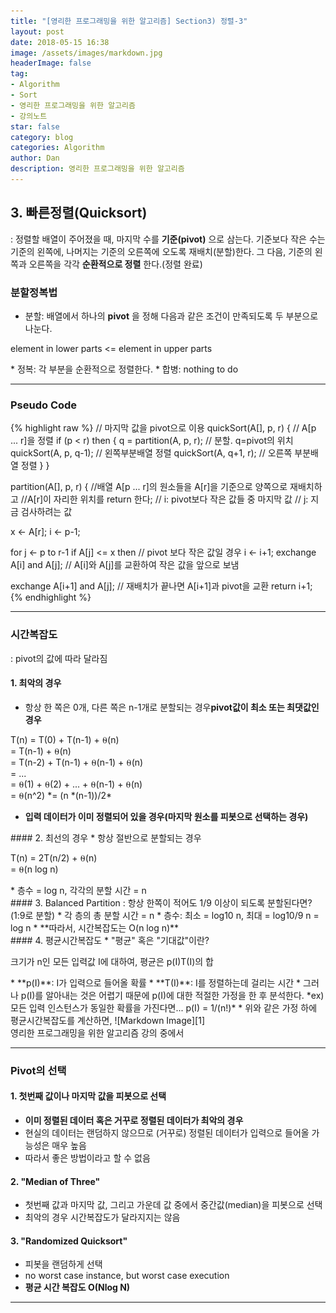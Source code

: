 ```yaml
---
title: "[영리한 프로그래밍을 위한 알고리즘] Section3) 정렬-3"
layout: post
date: 2018-05-15 16:38
image: /assets/images/markdown.jpg
headerImage: false
tag:
- Algorithm
- Sort
- 영리한 프로그래밍을 위한 알고리즘
- 강의노트
star: false
category: blog
categories: Algorithm
author: Dan
description: 영리한 프로그래밍을 위한 알고리즘
---
```


## 3. 빠른정렬(Quicksort)
: 정렬할 배열이 주어졌을 때, 마지막 수를 **기준(pivot)** 으로 삼는다. <span class="evidence-skyblue">기준보다 작은 수는 기준의 왼쪽에, 나머지는 기준의 오른쪽에 오도록 재배치(분할)</span>한다. 그 다음, 기준의 왼쪽과 오른쪽을 각각 **순환적으로 정렬** 한다.(정렬 완료)

### 분할정복법
* 분할: 배열에서 하나의 **pivot** 을 정해 다음과 같은 조건이 만족되도록 두 부분으로 나눈다.
<p><span class="evidence-skyblue">element in lower parts <= element in upper parts</span></p>
* 정복: 각 부분을 순환적으로 정렬한다.
* 합병: nothing to do

---
### Pseudo Code
{% highlight raw %}
// 마지막 값을 pivot으로 이용
quickSort(A[], p, r) { // A[p ... r]을 정렬
  if (p < r) then {
    q = partition(A, p, r); // 분할. q=pivot의 위치
    quickSort(A, p, q-1); // 왼쪽부분배열 정렬
    quickSort(A, q+1, r); // 오른쪽 부분배열 정렬
  }
}

partition(A[], p, r) {
  //배열 A[p ... r]의 원소들을 A[r]을 기준으로 양쪽으로 재배치하고
  //A[r]이 자리한 위치를 return 한다;
  // i: pivot보다 작은 값들 중 마지막 값
  // j: 지금 검사하려는  값

  x ← A[r];
  i ← p-1;

  for j ← p to r-1
    if A[j] <= x then // pivot 보다 작은 값일 경우
      i ← i+1;
      exchange A[i] and A[j]; // A[i]와 A[j]를 교환하여 작은 값을 앞으로 보냄

  exchange A[i+1] and A[j]; // 재배치가 끝나면 A[i+1]과 pivot을 교환
  return i+1;
{% endhighlight %}

---
### 시간복잡도
: pivot의 값에 따라 달라짐

#### 1. 최악의 경우
* 항상 한 쪽은 0개, 다른 쪽은 n-1개로 분할되는 경우<span class="evidence-skyblue">**pivot값이 최소 또는 최댓값인 경우**</span>
<p>T(n) =  T(0) + T(n-1) + ⍬(n)<br>
= T(n-1) + ⍬(n)<br>
= T(n-2) + T(n-1) + ⍬(n-1) + ⍬(n)<br>
= ...<br>
= ⍬(1) + ⍬(2) + ... + ⍬(n-1) + ⍬(n)<br>
= ⍬(n^2) *= (n *(n-1))/2*</p>

* <span class="evidence-skyblue">**입력 데이터가 이미 정렬되어 있을 경우(마지막 원소를 피봇으로 선택하는 경우)**</span>

<div class="breaker"></div>
#### 2. 최선의 경우
* 항상 절반으로 분할되는 경우
<p>T(n) = 2T(n/2) + ⍬(n)<br>
= ⍬(n log n)</p>
* 층수 = log n, 각각의 분할 시간 = n

<div class="breaker"></div>
#### 3. Balanced Partition
: 항상 한쪽이 적어도 1/9 이상이 되도록 분할된다면?(1:9로 분할)
* 각 층의 총 분할 시간 = n
* 층수: 최소 = log10 n, 최대 = log10/9 n = log n
* <span class="evidence-skyblue">**따라서, 시간복잡도는 O(n log n)**</span>

<div class="breaker"></div>
#### 4. 평균시간복잡도
* "평균" 혹은 "기대값"이란?
<p>크기가 n인 모든 입력값 I에 대하여, 평균은 p(I)T(I)의 합</p>
* **p(I)**: I가 입력으로 들어올 확률
* **T(I)**: I를 정렬하는데 걸리는 시간
* 그러나 p(I)를 알아내는 것은 어렵기 때문에 p(I)에 대한 적절한 가정을 한 후 분석한다. *ex) 모든 입력 인스턴스가 동일한 확률을 가진다면... p(I) = 1/(n!)*
* 위와 같은 가정 하에 평균시간복잡도를 계산하면,
![Markdown Image][1]
<figcaption class="caption">영리한 프로그래밍을 위한 알고리즘 강의 중에서</figcaption>

---
### Pivot의 선택

#### 1. 첫번째 값이나 마지막 값을 피봇으로 선택
* <span class="evidence-skyblue">**이미 정렬된 데이터 혹은 거꾸로 정렬된 데이터가 최악의 경우**</span>
* 현실의 데이터는 랜덤하지 않으므로 (거꾸로) 정렬된 데이터가 입력으로 들어올 가능성은 매우 높음
* 따라서 좋은 방법이라고 할 수 없음

#### 2. "Median of Three"
* 첫번째 값과 마지막 값, 그리고 가운데 값 중에서 중간값(median)을 피봇으로 선택
* 최악의 경우 시간복잡도가 달라지지는 않음

#### 3. "Randomized Quicksort"
* 피봇을 랜덤하게 선택
* no worst case instance, but worst case execution
* <span class="evidence-skyblue">**평균 시간 복잡도 O(Nlog N)**</span>

---
[1]: /assets/images/스크린샷2018-05-15-1.jpg
